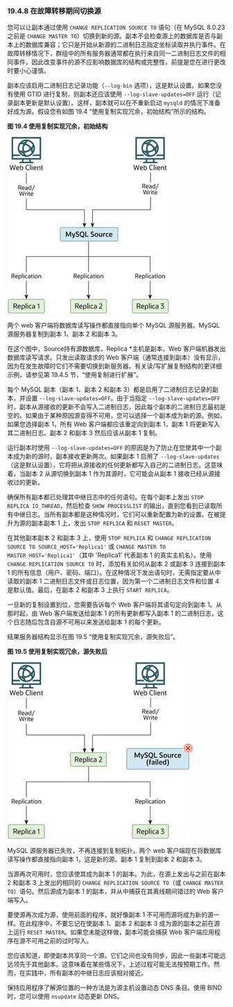 ### 19.4.8 在故障转移期间切换源

您可以让副本通过使用 `CHANGE REPLICATION SOURCE TO` 语句（在 MySQL 8.0.23 之前是 `CHANGE MASTER TO`）切换到新的源。副本不会检查源上的数据库是否与副本上的数据库兼容；它只是开始从新源的二进制日志指定坐标读取并执行事件。在故障转移情况下，群组中的所有服务器通常都在执行来自同一二进制日志文件的相同事件，因此改变事件的源不应影响数据库的结构或完整性，前提是您在进行更改时要小心谨慎。

副本应该启用二进制日志记录功能（`--log-bin` 选项），这是默认设置。如果您没有使用 GTID 进行复制，则副本还应该使用 `--log-slave-updates=OFF` 运行（记录副本更新是默认设置）。这样，副本就可以在不重新启动 `mysqld` 的情况下准备好成为源。假设您有如图 19.4 “使用复制实现冗余，初始结构”所示的结构。

**图 19.4 使用复制实现冗余，初始结构**

![](redundancy-before.png)

两个 web 客户端将数据库读写操作都直接指向单个 MySQL 源服务器。MySQL 源服务器复制到副本 1、副本 2 和副本 3。

在这个图中，Source持有源数据库，Replica *主机是副本，Web 客户端机器发出数据库读写请求。只发出读取请求的 Web 客户端（通常连接到副本）没有显示，因为在发生故障时它们不需要切换到新服务器。有关读/写扩展复制结构的更详细示例，请参见第 19.4.5 节，“使用复制进行扩展”。

每个 MySQL 副本（副本 1、副本 2 和副本 3）都是启用了二进制日志记录的副本，并设置 `--log-slave-updates=OFF`。由于当指定 `--log-slave-updates=OFF` 时，副本从源接收的更新不会写入二进制日志，因此每个副本的二进制日志最初是空的。如果由于某种原因源变得不可用，您可以选择一个副本成为新的源。例如，如果您选择副本 1，所有 Web 客户端都应该重定向到副本 1，副本 1 将更新写入其二进制日志。副本 2 和副本 3 然后应该从副本 1 复制。

运行副本时使用 `--log-slave-updates=OFF` 的原因是为了防止在您使其中一个副本成为新的源时，副本接收更新两次。如果副本 1 启用了 `--log-slave-updates`（这是默认设置），它将把从源接收的任何更新都写入自己的二进制日志。这意味着，当副本 2 从源切换到副本 1 作为其源时，它可能会从副本 1 接收已经从源接收过的更新。

确保所有副本都已处理其中继日志中的任何语句。在每个副本上发出 `STOP REPLICA IO_THREAD`，然后检查 `SHOW PROCESSLIST` 的输出，直到您看到已读取所有中继日志。当所有副本都是这种情况时，它们可以重新配置为新的设置。在被提升为源的副本副本 1 上，发出 `STOP REPLICA` 和 `RESET MASTER`。

在其他副本副本 2 和副本 3 上，使用 `STOP REPLICA` 和 `CHANGE REPLICATION SOURCE TO SOURCE_HOST='Replica1'` 或 `CHANGE MASTER TO MASTER_HOST='Replica1'`（其中 'Replica1' 代表副本 1 的真实主机名）。使用 `CHANGE REPLICATION SOURCE TO` 时，添加有关如何从副本 2 或副本 3 连接到副本 1 的所有信息（用户、密码、端口）。在这种情况下发出语句时，无需指定要从中读取的副本 1 二进制日志文件或日志位置，因为第一个二进制日志文件和位置 4 是默认值。最后，在副本 2 和副本 3 上执行 `START REPLICA`。

一旦新的复制设置到位，您需要告诉每个 Web 客户端将其语句定向到副本 1。从那时起，由 Web 客户端发送给副本 1 的所有更新都写入副本 1 的二进制日志，这个日志随后包含自源不可用以来发送给副本 1 的每个更新。

结果服务器结构显示在图 19.5 “使用复制实现冗余，源失败后”。

**图 19.5 使用复制实现冗余，源失败后**

![](redundancy-after.png)

MySQL 源服务器已失败，不再连接到复制拓扑。两个 web 客户端现在将数据库读写操作都直接指向副本 1，这是新的源。副本 1 复制到副本 2 和副本 3。

当源再次可用时，您应该使其成为副本 1 的副本。为此，在源上发出与之前在副本 2 和副本 3 上发出的相同的 `CHANGE REPLICATION SOURCE TO`（或 `CHANGE MASTER TO`）语句。然后源成为副本 1 的副本，并从中捕获在其离线期间错过的 Web 客户端写入。

要使源再次成为源，使用前面的程序，就好像副本 1 不可用而源将成为新的源一样。在此程序中，不要忘记在使副本 1、副本 2 和副本 3 成为源的副本之前在源上运行 `RESET MASTER`。如果您未能这样做，副本可能会捕获 Web 客户端应用程序在源不可用之前的过时写入。

您应该知道，即使副本共享同一个源，它们之间也没有同步，因此一些副本可能远远领先于其他副本。这意味着在某些情况下，上述过程可能无法按预期工作。然而，在实践中，所有副本的中继日志应该相对接近。

保持应用程序了解源位置的一种方法是为源主机设置动态 DNS 条目。使用 BIND 时，您可以使用 `nsupdate` 动态更新 DNS。